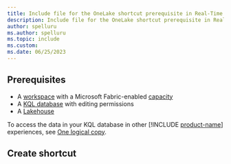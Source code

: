 ```yaml
---
title: Include file for the OneLake shortcut prerequisite in Real-Time Intelligence
description: Include file for the OneLake shortcut prerequisite in Real-Time Intelligence
author: spelluru
ms.author: spelluru
ms.topic: include
ms.custom:
ms.date: 06/25/2023
---
```


## Prerequisites

* A [workspace](../../fundamentals/create-workspaces.md) with a Microsoft Fabric-enabled [capacity](../../enterprise/licenses.md#capacity)
* A [KQL database](../create-database.md) with editing permissions
* A [Lakehouse](../../data-engineering/create-lakehouse.md)

To access the data in your KQL database in other [!INCLUDE [product-name](../../includes/product-name.md)] experiences, see [One logical copy](../one-logical-copy.md).

## Create shortcut
